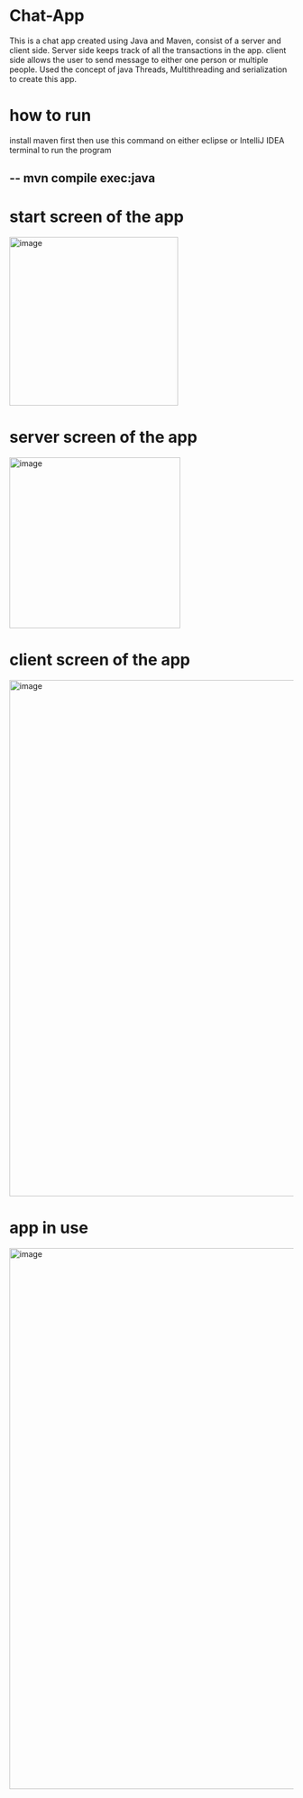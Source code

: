 # Chat-App
This is a chat app created using Java and Maven, consist of a server and client side. Server side keeps track of all the transactions in the app. client side allows the user to send message to either one person or multiple people. Used the concept of java Threads, Multithreading and serialization to create this app. 

# how to run
install maven first
then use this command on either eclipse or IntelliJ IDEA terminal to run the program

--
mvn compile exec:java
--
# start screen of the app
<img width="299" alt="image" src="https://user-images.githubusercontent.com/91904744/227370524-2f9ede09-d2b7-4ce8-b6eb-5e08c4425934.png">

# server screen of the app
<img width="303" alt="image" src="https://user-images.githubusercontent.com/91904744/227370729-c16c2cba-e6d6-4adc-b52c-92bb3d513cae.png">

# client screen of the app
<img width="916" alt="image" src="https://user-images.githubusercontent.com/91904744/227371414-10b2049a-6ca5-41f6-86fd-a103dab6da8e.png">

# app in use
<img width="960" alt="image" src="https://user-images.githubusercontent.com/91904744/227371843-d297de2a-236e-4861-8b69-1003b5dc1641.png">

